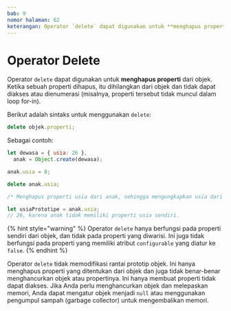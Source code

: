 ```yaml
---
bab: 9
nomor halaman: 62
keterangan: Operator `delete` dapat digunakan untuk **menghapus properti** dari objek. Ketika sebuah properti dihapus, itu dihilangkan dari objek dan tidak dapat diakses atau dienumerasi (misalnya, properti tersebut tidak muncul dalam loop for-in).
---
```


# Operator Delete

Operator `delete` dapat digunakan untuk **menghapus properti** dari objek. Ketika sebuah properti dihapus, itu dihilangkan dari objek dan tidak dapat diakses atau dienumerasi (misalnya, properti tersebut tidak muncul dalam loop for-in).

Berikut adalah sintaks untuk menggunakan `delete`:

```javascript
delete objek.properti;
```

Sebagai contoh:

```javascript
let dewasa = { usia: 26 },
  anak = Object.create(dewasa);

anak.usia = 8;

delete anak.usia;

/* Menghapus properti usia dari anak, sehingga mengungkapkan usia dari prototipenya, karena properti tersebut tidak dioverride. */

let usiaPrototipe = anak.usia;
// 26, karena anak tidak memiliki properti usia sendiri.
```

{% hint style="warning" %}
Operator `delete` hanya berfungsi pada properti sendiri dari objek, dan tidak pada properti yang diwarisi. Ini juga tidak berfungsi pada properti yang memiliki atribut `configurable` yang diatur ke `false`.
{% endhint %}

Operator `delete` tidak memodifikasi rantai prototip objek. Ini hanya menghapus properti yang ditentukan dari objek dan juga tidak benar-benar menghancurkan objek atau propertinya. Ini hanya membuat properti tidak dapat diakses. Jika Anda perlu menghancurkan objek dan melepaskan memori, Anda dapat mengatur objek menjadi `null` atau menggunakan pengumpul sampah (garbage collector) untuk mengembalikan memori.
